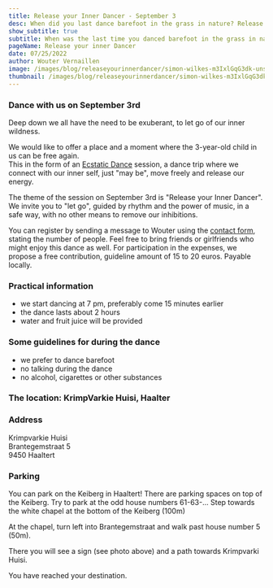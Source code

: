 ```yaml
---
title: Release your Inner Dancer - September 3
desc: When did you last dance barefoot in the grass in nature? Release your inner child and dance with us on September 3rd in Haaltert
show_subtitle: true
subtitle: When was the last time you danced barefoot in the grass in nature?
pageName: Release your inner Dancer
date: 07/25/2022
author: Wouter Vernaillen
image: /images/blog/releaseyourinnerdancer/simon-wilkes-m3IxlGqG3dk-unsplash.jpg
thumbnail: /images/blog/releaseyourinnerdancer/simon-wilkes-m3IxlGqG3dk-thumb.png
---
```


### Dance with us on September 3rd

Deep down we all have the need to be exuberant, to let go of our inner wildness.

We would like to offer a place and a moment where the 3-year-old child in us can be free again.<br/>
This in the form of an [Ecstatic Dance](/en/blog/watisecstaticdance) session, a dance trip where we connect with our inner self, just "may be", move freely and release our energy.

The theme of the session on September 3rd is "Release your Inner Dancer". We invite you to "let go", guided by rhythm and the power of music, in a safe way, with no other means to remove our inhibitions.

You can register by sending a message to Wouter using the [contact form](/en/contact), stating the number of people. Feel free to bring friends or girlfriends who might enjoy this dance as well.
For participation in the expenses, we propose a free contribution, guideline amount of 15 to 20 euros. Payable locally.

### Practical information

* we start dancing at 7 pm, preferably come 15 minutes earlier
* the dance lasts about 2 hours
* water and fruit juice will be provided

### Some guidelines for during the dance

* we prefer to dance barefoot
* no talking during the dance
* no alcohol, cigarettes or other substances

### The location: KrimpVarkie Huisi, Haalter

<image-gallery folder="blog/releaseyourinnerdancer/gallery" />

### Address

Krimpvarkie Huisi<br/>
Brantegemstraat 5<br/>
9450 Haaltert<br/>

### Parking

You can park on the Keiberg in Haaltert!
There are parking spaces on top of the Keiberg.
Try to park at the odd house numbers 61-63-...
Step towards the white chapel at the bottom of the Keiberg (100m)

At the chapel, turn left into Brantegemstraat and walk past house number 5 (50m).

There you will see a sign (see photo above) and a path towards Krimpvarki Huisi.

You have reached your destination.
